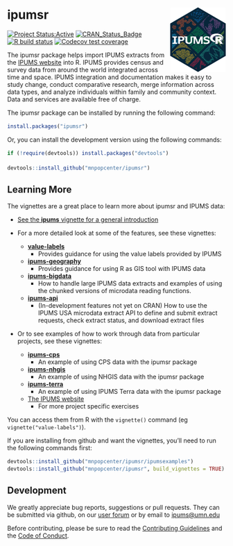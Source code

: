
<!-- README.md is generated from README.Rmd. Please edit that file -->

# ipumsr <img src="man/figures/logo.png" align="right" height="149" width="128.5"/>

<!-- badges: start -->

[![Project
Status:Active](http://www.repostatus.org/badges/latest/active.svg)](http://www.repostatus.org/#active)
[![CRAN_Status_Badge](https://www.r-pkg.org/badges/version/ipumsr)](https://CRAN.R-project.org/package=ipumsr)
[![R build
status](https://github.com/mnpopcenter/ipumsr/workflows/R-CMD-check/badge.svg)](https://github.com/mnpopcenter/ipumsr/actions)
[![Codecov test
coverage](https://codecov.io/gh/mnpopcenter/ipumsr/branch/master/graph/badge.svg)](https://codecov.io/gh/mnpopcenter/ipumsr?branch=master)
<!-- badges: end -->

The ipumsr package helps import IPUMS extracts from the [IPUMS
website](https://www.ipums.org) into R. IPUMS provides census and survey
data from around the world integrated across time and space. IPUMS
integration and documentation makes it easy to study change, conduct
comparative research, merge information across data types, and analyze
individuals within family and community context. Data and services are
available free of charge.

The ipumsr package can be installed by running the following command:

``` r
install.packages("ipumsr")
```

Or, you can install the development version using the following
commands:

``` r
if (!require(devtools)) install.packages("devtools")

devtools::install_github("mnpopcenter/ipumsr")
```

## Learning More

The vignettes are a great place to learn more about ipumsr and IPUMS
data:

-   [See the **ipums** vignette for a general
    introduction](http://tech.popdata.org/ipumsr/articles/ipums.html)

-   For a more detailed look at some of the features, see these
    vignettes:

    -   [**value-labels**](http://tech.popdata.org/ipumsr/articles/value-labels.html)
        -   Provides guidance for using the value labels provided by
            IPUMS
    -   [**ipums-geography**](http://tech.popdata.org/ipumsr/articles/ipums-geography.html)
        -   Provides guidance for using R as GIS tool with IPUMS data
    -   [**ipums-bigdata**](http://tech.popdata.org/ipumsr/articles/ipums-bigdata.html)
        -   How to handle large IPUMS data extracts and examples of
            using the chunked versions of microdata reading functions.
    -   [**ipums-api**](http:://tech.popdata.org/ipumsr/dev/articles/ipums-api.html)
        -   (In-development features not yet on CRAN) How to use the
            IPUMS USA microdata extract API to define and submit extract
            requests, check extract status, and download extract files

-   Or to see examples of how to work through data from particular
    projects, see these vignettes:

    -   [**ipums-cps**](http://tech.popdata.org/ipumsr/articles/ipums-cps.html)
        -   An example of using CPS data with the ipumsr package
    -   [**ipums-nhgis**](http://tech.popdata.org/ipumsr/articles/ipums-nhgis.html)
        -   An example of using NHGIS data with the ipumsr package
    -   [**ipums-terra**](http://tech.popdata.org/ipumsr/articles/ipums-terra.html)
        -   An example of using IPUMS Terra data with the ipumsr package
    -   [The IPUMS website](https://ipums.org/support/exercises)
        -   For more project specific exercises

You can access them from R with the `vignette()` command (eg
`vignette("value-labels")`).

If you are installing from github and want the vignettes, you’ll need to
run the following commands first:

``` r
devtools::install_github("mnpopcenter/ipumsr/ipumsexamples")
devtools::install_github("mnpopcenter/ipumsr", build_vignettes = TRUE)
```

## Development

We greatly appreciate bug reports, suggestions or pull requests. They
can be submitted via github, on our [user
forum](https://forum.ipums.org) or by email to <ipums@umn.edu>

Before contributing, please be sure to read the [Contributing
Guidelines](https://github.com/mnpopcenter/ipumsr/blob/master/CONTRIBUTING.md)
and the [Code of
Conduct](https://github.com/mnpopcenter/ipumsr/blob/master/CONDUCT.md).

